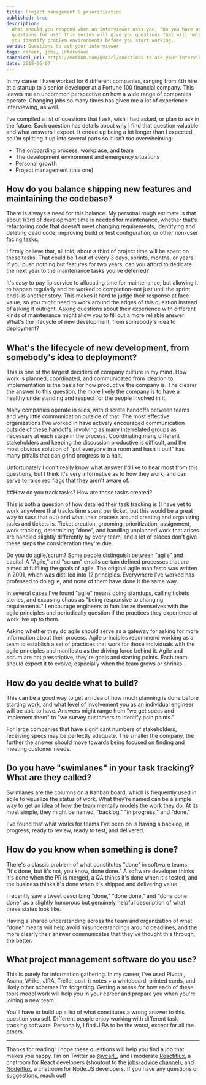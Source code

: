 ```yaml
---
title: Project management & prioritization
published: true
description:
  What should you respond when an interviewer asks you, “Do you have any
  questions for us?” This series will give you questions that will help
  you identify problem environments before you start working.
series: Questions to ask your interviewer
tags: career, jobs, interviews
canonical_url: https://medium.com/@vcarl/questions-to-ask-your-interviewer-project-management-and-prioritization-69ac3aad3689
date: 2018-06-07
---
```


In my career I have worked for 6 different companies, ranging from 4th
hire at a startup to a senior developer at a Fortune 100 financial
company. This leaves me an uncommon perspective on how a wide range of
companies operate. Changing jobs so many times has given me a lot of
experience interviewing, as well.

I’ve compiled a list of questions that I ask, wish I had asked, or plan
to ask in the future. Each question has details about why I find that
question valuable and what answers I expect. It ended up being a lot
longer than I expected, so I’m splitting it up into several parts so it
isn’t too overwhelming:

- The onboarding process, workplace, and team
- The development environment and emergency situations
- Personal growth
- Project management (this one)

## How do you balance shipping new features and maintaining the codebase?

There is always a need for this balance. My personal rough estimate is
that about 1/3rd of development time is needed for maintenance, whether
that's refactoring code that doesn't meet changing requirements,
identifying and deleting dead code, improving build or test
configuration, or other non-user facing tasks.

I firmly believe that, all told, about a third of project time will be
spent on these tasks. That could be 1 out of every 3 days, sprints,
months, or years. If you push nothing but features for two years, can
you afford to dedicate the next year to the maintenance tasks you've
deferred?

It's easy to pay lip service to allocating time for maintenance, but
allowing it to happen regularly and be worked to completion–not just
until the sprint ends–is another story. This makes it hard to judge
their response at face value, so you might need to work around the edges
of this question instead of asking it outright. Asking questions about
their experience with different kinds of maintenance might allow you to
fill out a more reliable answer What's the lifecycle of new development,
from somebody's idea to deployment?

## What's the lifecycle of new development, from somebody's idea to deployment?

This is one of the largest deciders of company culture in my mind. How
work is planned, coordinated, and communicated from ideation to
implementation is the basis for how productive the company is. The
clearer the answer to this question, the more likely the company is to
have a healthy understanding and respect for the people involved in it.

Many companies operate in silos, with discrete handoffs between teams
and very little communication outside of that. The most effective
organizations I've worked in have actively encouraged communication
outside of these handoffs, involving as many interrelated groups as
necessary at each stage in the process. Coordinating many different
stakeholders and keeping the discussion productive is difficult, and the
most obvious solution of "put everyone in a room and hash it out!" has
many pitfalls that can grind progress to a halt.

Unfortunately I don't really know what answer I'd like to hear most from
this questions, but I think it's very informative as to how they work,
and can serve to raise red flags that they aren't aware of.

##How do you track tasks? How are those tasks created?

This is both a question of how detailed their task tracking is (I have
yet to work anywhere that tracks time spent per ticket, but this would
be a great way to suss that out) and what their process around creating
and organizing tasks and tickets is. Ticket creation, grooming,
prioritization, assignment, work tracking, determining "done", and
handling unplanned work that arises are handled slightly differently by
every team, and a lot of places don't give these steps the consideration
they're due.

Do you do agile/scrum? Some people distinguish between "agile" and
capital-A "Agile," and "scrum" entails certain defined processes that
are aimed at fulfiling the goals of agile. The original agile manifesto
was written in 2001, which was distilled into 12 principles. Everywhere
I've worked has professed to do agile, and none of them have done it the
same way.

In several cases I've found "agile" means doing standups, calling
tickets stories, and excusing chaos as "being responsive to changing
requirements." I encourage engineers to familiarize themselves with the
agile principles and periodically question if the practices they
experience at work live up to them.

Asking whether they do agile should serve as a gateway for asking for
more information about their process. Agile principles recommend working
as a team to establish a set of practices that work for those
individuals with the agile principles and manifesto as the driving force
behind it. Agile and scrum are not prescriptive, they're goals and
starting points. Each team should expect it to evolve, especially when
the team grows or shrinks.

## How do you decide what to build?

This can be a good way to get an idea of how much planning is done
before starting work, and what level of involvement you as an individual
engineer will be able to have. Answers might range from "we get specs
and implement them" to "we survey customers to identify pain points."

For large companies that have significant numbers of stakeholders,
receiving specs may be perfectly adequate. The smaller the company, the
further the answer should move towards being focused on finding and
meeting customer needs.

## Do you have "swimlanes" in your task tracking? What are they called?

Swimlanes are the columns on a Kanban board, which is frequently used in
agile to visualize the status of work. What they're named can be a
simple way to get an idea of how the team mentally models the work they
do. At its most simple, they might be named, "backlog," "in progress,"
and "done."

I've found that what works for teams I've been on is having a backlog,
in progress, ready to review, ready to test, and delivered.

## How do you know when something is done?

There's a classic problem of what constitutes "done" in software teams.
"It's done, but it's not, you know, done done." A software developer
thinks it's done when the PR is merged, a QA thinks it's done when it's
tested, and the business thinks it's done when it's shipped and
delivering value.

I recently saw a tweet describing "done," "done done," and "done done
done" as a slightly humorous but genuinely helpful description of what
these states look like.

Having a shared understanding across the team and organization of what
"done" means will help avoid misunderstandings around deadlines, and the
more clearly their answer communicates that they've thought this
through, the better.

## What project management software do you use?

This is purely for information gathering. In my career, I've used
Pivotal, Asana, Wrike, JIRA, Trello, post-it notes + a whiteboard,
printed cards, and likely other schemes I'm forgetting. Getting a sense
for how each of these tools model work will help you in your career and
prepare you when you're joining a new team.

You'll have to build up a list of what constitutes a wrong answer to
this question yourself. Different people enjoy working with different
task tracking software. Personally, I find JIRA to be the worst, except
for all the others.

---

Thanks for reading! I hope these questions will help you find a job that
makes you happy. I’m on Twitter as
[@vcarl\_](https://twitter.com/vcarl_), and I moderate
[Reactiflux](https://discord.gg/s6dJcJt), a chatroom for React
developers (shoutout to the
[jobs-advice channel](https://discord.gg/s6dJcJt)), and
[Nodeiflux](https://discordapp.com/invite/vUsrbjd), a chatroom for
Node.JS developers. If you have any questions or suggestions, reach out!

